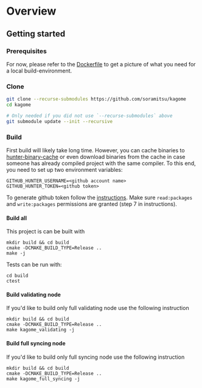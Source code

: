 # Overview

## Getting started

### Prerequisites

For now, please refer to the [Dockerfile](./housekeeping/docker/Dockerfile) to get a picture of what you need for a local build-environment.

### Clone

```sh
git clone --recurse-submodules https://github.com/soramitsu/kagome
cd kagome

# Only needed if you did not use `--recurse-submodules` above
git submodule update --init --recursive

```

### Build

First build will likely take long time. However, you can cache binaries to [hunter-binary-cache](https://github.com/soramitsu/hunter-binary-cache) or even download binaries from the cache in case someone has already compiled project with the same compiler. To this end, you need to set up two environment variables:
```
GITHUB_HUNTER_USERNAME=<github account name>
GITHUB_HUNTER_TOKEN=<github token>
```
To generate github token follow the [instructions](https://help.github.com/en/github/authenticating-to-github/creating-a-personal-access-token-for-the-command-line). Make sure `read:packages` and `write:packages` permissions are granted (step 7 in instructions).

#### Build all

This project is can be built with

```
mkdir build && cd build
cmake -DCMAKE_BUILD_TYPE=Release ..
make -j 
```

Tests can be run with:
 
```
cd build
ctest
```

#### Build validating node

If you'd like to build only full validating node use the following instruction

```
mkdir build && cd build
cmake -DCMAKE_BUILD_TYPE=Release ..
make kagome_validating -j
```

#### Build full syncing node

If you'd like to build only full syncing node use the following instruction

```
mkdir build && cd build
cmake -DCMAKE_BUILD_TYPE=Release ..
make kagome_full_syncing -j
```

